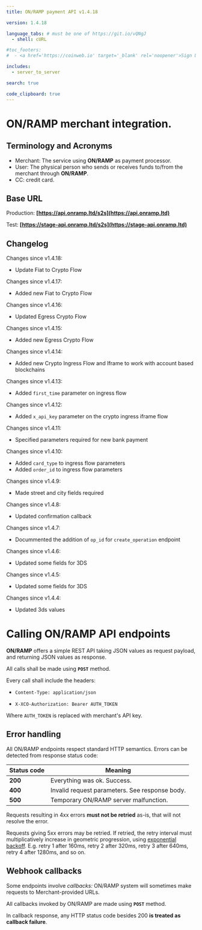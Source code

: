```yaml
---
title: ON/RAMP payment API v1.4.18

version: 1.4.18

language_tabs: # must be one of https://git.io/vQNgJ
  - shell: cURL

#toc_footers:
#  - <a href='https://coinweb.io' target='_blank' rel='noopener'>Sign Up for a Developer Key</a>

includes:
  - server_to_server

search: true

code_clipboard: true
---
```


# ON/RAMP merchant integration.

## Terminology and Acronyms

- Merchant: The service using **ON/RAMP** as payment processor.
- User: The physical person who sends or receives funds to/from the merchant through **ON/RAMP**.
- CC: credit card.

## Base URL

Production:
**[https://api.onramp.ltd/s2s](https://api.onramp.ltd)**

Test:
**[https://stage-api.onramp.ltd/s2s](https://stage-api.onramp.ltd)**

## Changelog
Changes since v1.4.18:

- Update Fiat to Crypto Flow

Changes since v1.4.17:

- Added new Fiat to Crypto Flow

Changes since v1.4.16:

- Updated Egress Crypto Flow

Changes since v1.4.15:

- Added new Egress Crypto Flow

Changes since v1.4.14:

- Added new Crypto Ingress Flow and Iframe to work with account based blockchains

Changes since v1.4.13:

- Added `first_time` parameter on ingress flow

Changes since v1.4.12:

- Added `x_api_key` parameter on the crypto ingress iframe flow

Changes since v1.4.11:

- Specified parameters required for new bank payment

Changes since v1.4.10:

- Added `card_type` to ingress flow parameters
- Added `order_id` to ingress flow parameters

Changes since v1.4.9:

- Made street and city fields required

Changes since v1.4.8:

- Updated confirmation callback

Changes since v1.4.7:

- Docummented the addition of `op_id` for `create_operation` endpoint

Changes since v1.4.6:

- Updated some fields for 3DS

Changes since v1.4.5:

- Updated some fields for 3DS

Changes since v1.4.4:

- Updated 3ds values

# Calling **ON/RAMP** API endpoints

**ON/RAMP** offers a simple REST API taking JSON values as request payload, and returning JSON
values as response.

All calls shall be made using **`POST`** method.

Every call shall include the headers:

- `Content-Type: application/json`

- `X-XCO-Authorization: Bearer AUTH_TOKEN`

Where `AUTH_TOKEN` is replaced with merchant's API key.

## Error handling

All ON/RAMP endpoints respect standard HTTP semantics. Errors can be detected from response
status code:

| Status code | Meaning                                        |
| ----------- | ---------------------------------------------- |
| **200**     | Everything was ok. Success.                    |
| **400**     | Invalid request parameters. See response body. |
| **500**     | Temporary ON/RAMP server malfunction.          |

Requests resulting in 4xx errors **must not be retried** as-is, that will not resolve the error.

Requests giving 5xx errors may be retried. If retried, the retry interval must multiplicatively
increase in geometric progression, using [exponential backoff][]. E.g. retry 1 after 160ms, retry 2
after 320ms, retry 3 after 640ms, retry 4 after 1280ms, and so on.

[exponential backoff]: https://en.wikipedia.org/wiki/Exponential_backoff

## Webhook callbacks

Some endpoints involve _callbacks:_ ON/RAMP system will sometimes make requests to
Merchant-provided URLs.

All callbacks invoked by ON/RAMP are made using **`POST`** method.

In callback response, any HTTP status code besides 200 **is treated as callback failure**.
